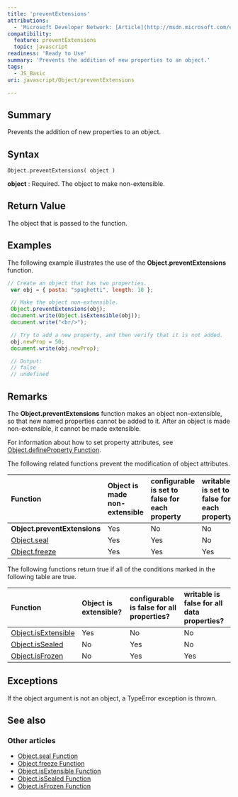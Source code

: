 ```yaml
---
title: 'preventExtensions'
attributions:
  - 'Microsoft Developer Network: [Article](http://msdn.microsoft.com/en-us/library/ie/ff806191(v=vs.94).aspx)'
compatibility:
  feature: preventExtensions
  topic: javascript
readiness: 'Ready to Use'
summary: 'Prevents the addition of new properties to an object.'
tags:
  - JS_Basic
uri: javascript/Object/preventExtensions

---
```

## Summary

Prevents the addition of new properties to an object.

## Syntax

    Object.preventExtensions( object )

**object**
:   Required. The object to make non-extensible.

## Return Value

The object that is passed to the function.

## Examples

The following example illustrates the use of the **Object.preventExtensions** function.

``` js
// Create an object that has two properties.
 var obj = { pasta: "spaghetti", length: 10 };

 // Make the object non-extensible.
 Object.preventExtensions(obj);
 document.write(Object.isExtensible(obj));
 document.write("<br/>");

 // Try to add a new property, and then verify that it is not added.
 obj.newProp = 50;
 document.write(obj.newProp);

 // Output:
 // false
 // undefined
```

## Remarks

The **Object.preventExtensions** function makes an object non-extensible, so that new named properties cannot be added to it. After an object is made non-extensible, it cannot be made extensible.

For information about how to set property attributes, see [Object.defineProperty Function](/javascript/Object/defineProperty).

The following related functions prevent the modification of object attributes.

|Function|Object is made non-extensible|configurable is set to false for each property|writable is set to false for each property|
|:-------|:----------------------------|:---------------------------------------------|:-----------------------------------------|
|**Object.preventExtensions**|Yes|No|No|
|[Object.seal](/javascript/Object/seal)|Yes|Yes|No|
|[Object.freeze](/javascript/Object/freeze)|Yes|Yes|Yes|

The following functions return true if all of the conditions marked in the following table are true.

|Function|Object is extensible?|configurable is false for all properties?|writable is false for all data properties?|
|:-------|:--------------------|:----------------------------------------|:-----------------------------------------|
|[Object.isExtensible](/javascript/Object/isExtensible)|Yes|No|No|
|[Object.isSealed](/javascript/Object/isSealed)|No|Yes|No|
|[Object.isFrozen](/javascript/Object/isFrozen)|No|Yes|Yes|

## Exceptions

If the object argument is not an object, a TypeError exception is thrown.

## See also

### Other articles

-   [Object.seal Function](/javascript/Object/seal)
-   [Object.freeze Function](/javascript/Object/freeze)
-   [Object.isExtensible Function](/javascript/Object/isExtensible)
-   [Object.isSealed Function](/javascript/Object/isSealed)
-   [Object.isFrozen Function](/javascript/Object/isFrozen)


